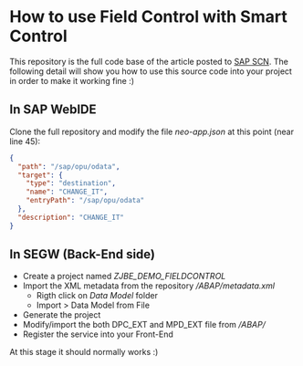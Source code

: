 # How to use Field Control with Smart Control
This repository is the full code base of the article posted to [SAP SCN](https://blogs.sap.com/2019/08/08/all-you-need-to-know-about-smartfields/).
The following detail will show you how to use this source code into your project in order to make it working fine :)

## In SAP WebIDE
Clone the full repository and modify the file *neo-app.json* at this point (near line 45):
```json
{
  "path": "/sap/opu/odata",
  "target": {
    "type": "destination",
    "name": "CHANGE_IT",
    "entryPath": "/sap/opu/odata"
  },
  "description": "CHANGE_IT"
}
```
## In SEGW (Back-End side)
- Create a project named *ZJBE_DEMO_FIELDCONTROL* 
- Import the XML metadata from the repository */ABAP/metadata.xml*
  - Rigth click on *Data Model* folder
  - Import > Data Model from File
- Generate the project
- Modify/import the both DPC_EXT and MPD_EXT file from */ABAP/*
- Register the service into your Front-End 

At this stage it should normally works :)
